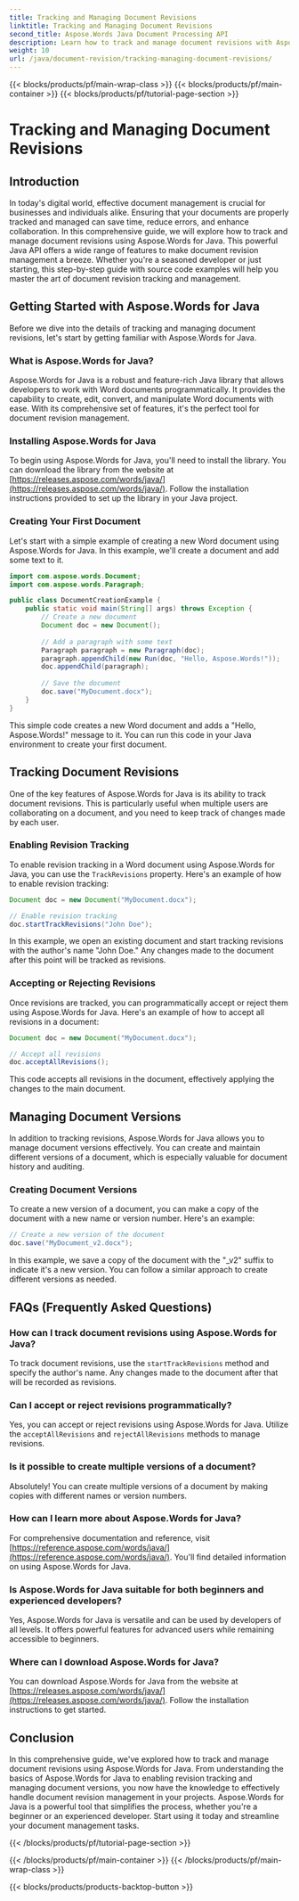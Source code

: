 ```yaml
---
title: Tracking and Managing Document Revisions
linktitle: Tracking and Managing Document Revisions
second_title: Aspose.Words Java Document Processing API
description: Learn how to track and manage document revisions with Aspose.Words for Java in this comprehensive guide. Get step-by-step instructions and source code examples.
weight: 10
url: /java/document-revision/tracking-managing-document-revisions/
---
```


{{< blocks/products/pf/main-wrap-class >}}
{{< blocks/products/pf/main-container >}}
{{< blocks/products/pf/tutorial-page-section >}}

# Tracking and Managing Document Revisions


## Introduction

In today's digital world, effective document management is crucial for businesses and individuals alike. Ensuring that your documents are properly tracked and managed can save time, reduce errors, and enhance collaboration. In this comprehensive guide, we will explore how to track and manage document revisions using Aspose.Words for Java. This powerful Java API offers a wide range of features to make document revision management a breeze. Whether you're a seasoned developer or just starting, this step-by-step guide with source code examples will help you master the art of document revision tracking and management.

## Getting Started with Aspose.Words for Java

Before we dive into the details of tracking and managing document revisions, let's start by getting familiar with Aspose.Words for Java.

### What is Aspose.Words for Java?

Aspose.Words for Java is a robust and feature-rich Java library that allows developers to work with Word documents programmatically. It provides the capability to create, edit, convert, and manipulate Word documents with ease. With its comprehensive set of features, it's the perfect tool for document revision management.

### Installing Aspose.Words for Java

To begin using Aspose.Words for Java, you'll need to install the library. You can download the library from the website at [https://releases.aspose.com/words/java/](https://releases.aspose.com/words/java/). Follow the installation instructions provided to set up the library in your Java project.

### Creating Your First Document

Let's start with a simple example of creating a new Word document using Aspose.Words for Java. In this example, we'll create a document and add some text to it.

```java
import com.aspose.words.Document;
import com.aspose.words.Paragraph;

public class DocumentCreationExample {
    public static void main(String[] args) throws Exception {
        // Create a new document
        Document doc = new Document();
        
        // Add a paragraph with some text
        Paragraph paragraph = new Paragraph(doc);
        paragraph.appendChild(new Run(doc, "Hello, Aspose.Words!"));
        doc.appendChild(paragraph);
        
        // Save the document
        doc.save("MyDocument.docx");
    }
}
```

This simple code creates a new Word document and adds a "Hello, Aspose.Words!" message to it. You can run this code in your Java environment to create your first document.

## Tracking Document Revisions

One of the key features of Aspose.Words for Java is its ability to track document revisions. This is particularly useful when multiple users are collaborating on a document, and you need to keep track of changes made by each user.

### Enabling Revision Tracking

To enable revision tracking in a Word document using Aspose.Words for Java, you can use the `TrackRevisions` property. Here's an example of how to enable revision tracking:

```java
Document doc = new Document("MyDocument.docx");

// Enable revision tracking
doc.startTrackRevisions("John Doe");
```

In this example, we open an existing document and start tracking revisions with the author's name "John Doe." Any changes made to the document after this point will be tracked as revisions.

### Accepting or Rejecting Revisions

Once revisions are tracked, you can programmatically accept or reject them using Aspose.Words for Java. Here's an example of how to accept all revisions in a document:

```java
Document doc = new Document("MyDocument.docx");

// Accept all revisions
doc.acceptAllRevisions();
```

This code accepts all revisions in the document, effectively applying the changes to the main document.

## Managing Document Versions

In addition to tracking revisions, Aspose.Words for Java allows you to manage document versions effectively. You can create and maintain different versions of a document, which is especially valuable for document history and auditing.

### Creating Document Versions

To create a new version of a document, you can make a copy of the document with a new name or version number. Here's an example:

```java
// Create a new version of the document
doc.save("MyDocument_v2.docx");
```

In this example, we save a copy of the document with the "_v2" suffix to indicate it's a new version. You can follow a similar approach to create different versions as needed.

## FAQs (Frequently Asked Questions)

### How can I track document revisions using Aspose.Words for Java?

To track document revisions, use the `startTrackRevisions` method and specify the author's name. Any changes made to the document after that will be recorded as revisions.

### Can I accept or reject revisions programmatically?

Yes, you can accept or reject revisions using Aspose.Words for Java. Utilize the `acceptAllRevisions` and `rejectAllRevisions` methods to manage revisions.

### Is it possible to create multiple versions of a document?

Absolutely! You can create multiple versions of a document by making copies with different names or version numbers.

### How can I learn more about Aspose.Words for Java?

For comprehensive documentation and reference, visit [https://reference.aspose.com/words/java/](https://reference.aspose.com/words/java/). You'll find detailed information on using Aspose.Words for Java.

### Is Aspose.Words for Java suitable for both beginners and experienced developers?

Yes, Aspose.Words for Java is versatile and can be used by developers of all levels. It offers powerful features for advanced users while remaining accessible to beginners.

### Where can I download Aspose.Words for Java?

You can download Aspose.Words for Java from the website at [https://releases.aspose.com/words/java/](https://releases.aspose.com/words/java/). Follow the installation instructions to get started.

## Conclusion

In this comprehensive guide, we've explored how to track and manage document revisions using Aspose.Words for Java. From understanding the basics of Aspose.Words for Java to enabling revision tracking and managing document versions, you now have the knowledge to effectively handle document revision management in your projects. Aspose.Words for Java is a powerful tool that simplifies the process, whether you're a beginner or an experienced developer. Start using it today and streamline your document management tasks.

{{< /blocks/products/pf/tutorial-page-section >}}

{{< /blocks/products/pf/main-container >}}
{{< /blocks/products/pf/main-wrap-class >}}

{{< blocks/products/products-backtop-button >}}
